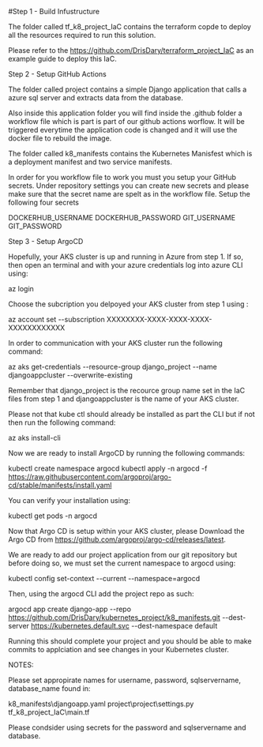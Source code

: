 #Step 1 - Build Infustructure

The folder called tf_k8_project_IaC contains the terraform copde to deploy all the resources required to run this solution.

Please refer to the https://github.com/DrisDary/terraform_project_IaC as an example guide to deploy this IaC.

Step 2 - Setup GitHub Actions

The folder called project contains a simple Django application that calls a azure sql server and extracts data from the database.

Also inside this application folder you will find inside the .github folder a workflow file which is part is part of our github actions worflow. It will be triggered everytime the application code is changed and it will use the docker file to rebuild the image.

The folder called k8_manifests contains the Kubernetes Manisfest which is a deployment manifest and two service manifests. 

In order for you workflow file to work you must you setup your GitHub secrets. Under repository settings you can create new secrets and please make sure that the secret name are spelt as in the workflow file. Setup the following four secrets 

DOCKERHUB_USERNAME 
DOCKERHUB_PASSWORD
GIT_USERNAME
GIT_PASSWORD

Step 3 - Setup ArgoCD

Hopefully, your AKS cluster is up and running in Azure from step 1. If so, then open an terminal and with your azure credentials log into azure CLI using:

az login


Choose the subcription you delpoyed your AKS cluster from step 1 using :

az account set --subscription XXXXXXXX-XXXX-XXXX-XXXX-XXXXXXXXXXXX

In order to communication with your AKS cluster run the following command:

az aks get-credentials --resource-group django_project --name djangoappcluster --overwrite-existing

Remember that django_project is the recource group name set in the IaC files from step 1 and djangoappcluster is the name of your AKS cluster.

Please not that kube ctl should already be installed as part the CLI but if not then run the following command:

az aks install-cli

Now we are ready to install ArgoCD by running the following commands:

kubectl create namespace argocd
kubectl apply -n argocd -f https://raw.githubusercontent.com/argoproj/argo-cd/stable/manifests/install.yaml

You can verify your installation using:

kubectl get pods -n argocd

Now that Argo CD is setup within your AKS cluster, please Download the Argo CD from  https://github.com/argoproj/argo-cd/releases/latest.

We are ready to add our project application from our git repository but before doing so, we must set the current namespace to argocd using:

kubectl config set-context --current --namespace=argocd

Then, using the argocd CLI add the project repo as such:

argocd app create django-app --repo https://github.com/DrisDary/kubernetes_project/k8_manifests.git --dest-server https://kubernetes.default.svc --dest-namespace default

Running this should complete your project and you should be able to make commits to applciation and see changes in your Kubernetes cluster.

NOTES:

Please set appropirate names for username, password, sqlservername, database_name found in:

k8_manifests\djangoapp.yaml
project\project\settings.py
tf_k8_project_IaC\main.tf

Please condsider using secrets for the password and sqlservername and database. 